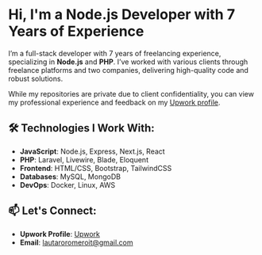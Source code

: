 # Hi, I'm a Node.js Developer with 7 Years of Experience

I’m a full-stack developer with 7 years of freelancing experience, specializing in **Node.js** and **PHP**. I’ve worked with various clients through freelance platforms and two companies, delivering high-quality code and robust solutions.

While my repositories are private due to client confidentiality, you can view my professional experience and feedback on my [Upwork profile](https://www.upwork.com/freelancers/~0191944541ab82a50c?mp_source=share).

## 🛠️ Technologies I Work With:
- **JavaScript**: Node.js, Express, Next.js, React
- **PHP**: Laravel, Livewire, Blade, Eloquent
- **Frontend**: HTML/CSS, Bootstrap, TailwindCSS
- **Databases**: MySQL, MongoDB
- **DevOps**: Docker, Linux, AWS

## 📫 Let's Connect:
- **Upwork Profile**: [Upwork](https://www.upwork.com/freelancers/~0191944541ab82a50c?mp_source=share)
- **Email**: lautaroromeroit@gmail.com
